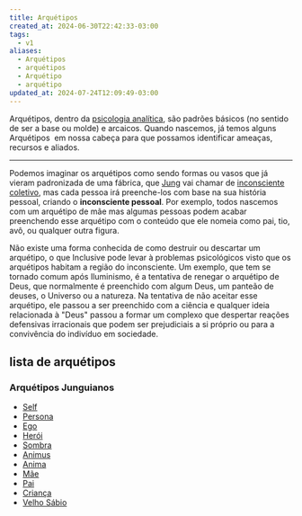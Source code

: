 ```yaml
---
title: Arquétipos
created_at: 2024-06-30T22:42:33-03:00
tags:
  - v1
aliases:
  - Arquétipos
  - arquétipos
  - Arquétipo
  - arquétipo
updated_at: 2024-07-24T12:09:49-03:00
---
```


Arquétipos, dentro da [psicologia analítica](_draft/2024/07/2024-07-07-Psicologia_analitica.md), são padrões básicos (no sentido de ser a base ou molde) e arcaicos. Quando nascemos, já temos alguns Arquétipos  em nossa cabeça para que possamos identificar ameaças, recursos e aliados. 

---

Podemos imaginar os arquétipos como sendo formas ou vasos que já vieram padronizada de uma fábrica, que [Jung](_insight/2024/07/2024-07-07-Carl_Jung.md) vai chamar de [inconsciente coletivo](_insight/2024/07/2024-07-07-Inconsciente_coletivo.md), mas cada pessoa irá preenche-los com base na sua história pessoal, criando o **inconsciente pessoal**. Por exemplo, todos nascemos com um arquétipo de mãe mas algumas pessoas podem acabar preenchendo esse arquétipo com o conteúdo que ele nomeia como pai, tio, avô, ou qualquer outra figura.

Não existe uma forma conhecida de como destruir ou descartar um arquétipo, o que Inclusive pode levar à problemas psicológicos visto que os arquétipos habitam a região do inconsciente. Um exemplo, que tem se tornado comum após Iluminismo, é a tentativa de renegar o arquétipo de Deus, que normalmente é preenchido com algum Deus, um panteão de deuses, o Universo ou a natureza. Na tentativa de não aceitar esse arquétipo, ele passou a ser preenchido com a ciência e qualquer ideia relacionada à "Deus" passou a formar um complexo que despertar reações defensivas irracionais que podem ser prejudiciais a si próprio ou para a convivência do indivíduo em sociedade.

## lista de arquétipos

### Arquétipos Junguianos
- [Self](2024-06-30-Self.md)
- [Persona](_insight/2024/07/2024-07-12-Persona.md)
- [Ego](_insight/2024/07/2024-07-12-Ego.md)
- [Herói](_insight/2024/07/2024-07-18-Arquetipo_heroi.md)
- [Sombra](_insight/2024/07/2024-07-12-Sombra.md)
- [Animus](_insight/2024/07/2024-07-12-Animus.md)
- [Anima](_insight/2024/07/2024-07-12-Anima.md)
- [Mãe](_insight/2024/07/2024-07-18-Arquetipo_Mae.md)
- [Pai](_insight/2024/07/2024-07-18-Arquetipo_Pai.md)
- [Criança](_insight/2024/07/2024-07-18-Arquetipo_Crianca.md)
- [Velho Sábio](_insight/2024/07/2024-07-18-Arquetipo_Velho_Sabio.md)